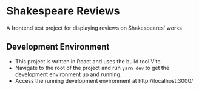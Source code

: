 # Shakespeare Reviews
A frontend test project for displaying reviews on Shakespeares' works

## Development Environment
- This project is written in React and uses the build tool Vite.
- Navigate to the root of the project and run `yarn dev` to get the development environment up and running. 
- Access the running development environment at http://localhost:3000/
